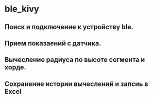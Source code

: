 # ble_kivy
## Поиск и подключение к устройству ble.
## Прием показаений с датчика.
## Вычесление радиуса по высоте сегмента и хорде.
## Сохранение истории вычеслений и запсиь в Excel
